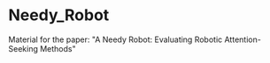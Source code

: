 # Needy_Robot
Material for the paper: "A Needy Robot: Evaluating Robotic Attention-Seeking Methods"
